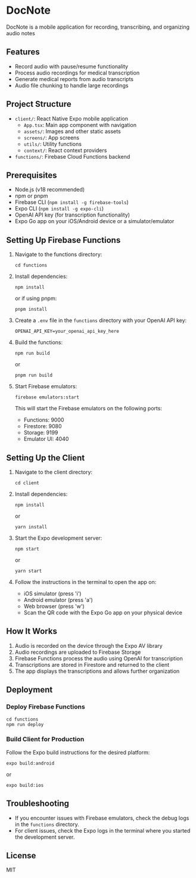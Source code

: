 # DocNote

DocNote is a mobile application for recording, transcribing, and organizing audio notes

## Features

- Record audio with pause/resume functionality
- Process audio recordings for medical transcription
- Generate medical reports from audio transcripts
- Audio file chunking to handle large recordings

## Project Structure

- `client/`: React Native Expo mobile application
  - `App.tsx`: Main app component with navigation
  - `assets/`: Images and other static assets
  - `screens/`: App screens
  - `utils/`: Utility functions
  - `context/`: React context providers
- `functions/`: Firebase Cloud Functions backend

## Prerequisites

- Node.js (v18 recommended)
- npm or pnpm
- Firebase CLI (`npm install -g firebase-tools`)
- Expo CLI (`npm install -g expo-cli`)
- OpenAI API key (for transcription functionality)
- Expo Go app on your iOS/Android device or a simulator/emulator

## Setting Up Firebase Functions

1. Navigate to the functions directory:
   ```
   cd functions
   ```

2. Install dependencies:
   ```
   npm install
   ```
   or if using pnpm:
   ```
   pnpm install
   ```

3. Create a `.env` file in the `functions` directory with your OpenAI API key:
   ```
   OPENAI_API_KEY=your_openai_api_key_here
   ```

4. Build the functions:
   ```
   npm run build
   ```
   or
   ```
   pnpm run build
   ```

5. Start Firebase emulators:
   ```
   firebase emulators:start
   ```
   This will start the Firebase emulators on the following ports:
   - Functions: 9000
   - Firestore: 9080
   - Storage: 9199
   - Emulator UI: 4040

## Setting Up the Client

1. Navigate to the client directory:
   ```
   cd client
   ```

2. Install dependencies:
   ```
   npm install
   ```
   or
   ```
   yarn install
   ```

3. Start the Expo development server:
   ```
   npm start
   ```
   or
   ```
   yarn start
   ```

4. Follow the instructions in the terminal to open the app on:
   - iOS simulator (press 'i')
   - Android emulator (press 'a')
   - Web browser (press 'w')
   - Scan the QR code with the Expo Go app on your physical device

## How It Works

1. Audio is recorded on the device through the Expo AV library
2. Audio recordings are uploaded to Firebase Storage
3. Firebase Functions process the audio using OpenAI for transcription
4. Transcriptions are stored in Firestore and returned to the client
5. The app displays the transcriptions and allows further organization

## Deployment

### Deploy Firebase Functions

```
cd functions
npm run deploy
```

### Build Client for Production

Follow the Expo build instructions for the desired platform:

```
expo build:android
```
or
```
expo build:ios
```

## Troubleshooting

- If you encounter issues with Firebase emulators, check the debug logs in the `functions` directory.
- For client issues, check the Expo logs in the terminal where you started the development server.

## License

MIT
